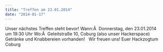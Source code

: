 ```yaml
---
title: "Treffen am 23.01.2014"
date: "2014-01-17"
---
```


Unser nächstes Treffen steht bevor! Wann:Â  Donnerstag, den 23.01.2014 um 19:30 Uhr Wo:Â  Geleitstraße 10, Coburg (also unser Hackerspace) Getränke und Knabbereien vorhanden!   Wir freuen uns! Euer Hackzogtum Coburg
